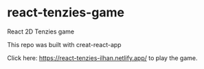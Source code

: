 # react-tenzies-game
React 2D Tenzies game 

This repo was built with creat-react-app

Click here: https://react-tenzies-ilhan.netlify.app/ to play the game. 
